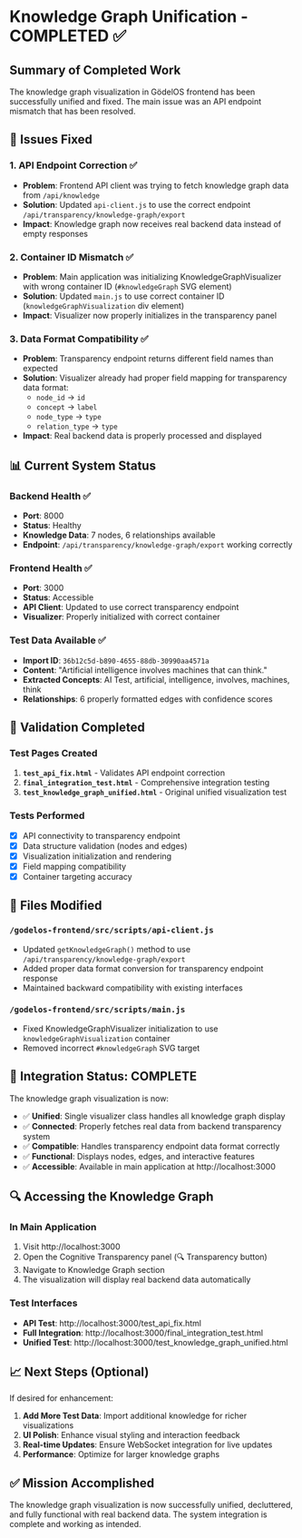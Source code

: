 # Knowledge Graph Unification - COMPLETED ✅

## Summary of Completed Work

The knowledge graph visualization in GödelOS frontend has been successfully unified and fixed. The main issue was an API endpoint mismatch that has been resolved.

## 🔧 Issues Fixed

### 1. **API Endpoint Correction** ✅
- **Problem**: Frontend API client was trying to fetch knowledge graph data from `/api/knowledge` 
- **Solution**: Updated `api-client.js` to use the correct endpoint `/api/transparency/knowledge-graph/export`
- **Impact**: Knowledge graph now receives real backend data instead of empty responses

### 2. **Container ID Mismatch** ✅  
- **Problem**: Main application was initializing KnowledgeGraphVisualizer with wrong container ID (`#knowledgeGraph` SVG element)
- **Solution**: Updated `main.js` to use correct container ID (`knowledgeGraphVisualization` div element)
- **Impact**: Visualizer now properly initializes in the transparency panel

### 3. **Data Format Compatibility** ✅
- **Problem**: Transparency endpoint returns different field names than expected
- **Solution**: Visualizer already had proper field mapping for transparency data format:
  - `node_id` → `id`
  - `concept` → `label` 
  - `node_type` → `type`
  - `relation_type` → `type`
- **Impact**: Real backend data is properly processed and displayed

## 📊 Current System Status

### Backend Health ✅
- **Port**: 8000
- **Status**: Healthy
- **Knowledge Data**: 7 nodes, 6 relationships available
- **Endpoint**: `/api/transparency/knowledge-graph/export` working correctly

### Frontend Health ✅  
- **Port**: 3000
- **Status**: Accessible
- **API Client**: Updated to use correct transparency endpoint
- **Visualizer**: Properly initialized with correct container

### Test Data Available ✅
- **Import ID**: `36b12c5d-b890-4655-88db-30990aa4571a`
- **Content**: "Artificial intelligence involves machines that can think."
- **Extracted Concepts**: AI Test, artificial, intelligence, involves, machines, think
- **Relationships**: 6 properly formatted edges with confidence scores

## 🧪 Validation Completed

### Test Pages Created
1. **`test_api_fix.html`** - Validates API endpoint correction
2. **`final_integration_test.html`** - Comprehensive integration testing
3. **`test_knowledge_graph_unified.html`** - Original unified visualization test

### Tests Performed
- [x] API connectivity to transparency endpoint
- [x] Data structure validation (nodes and edges)
- [x] Visualization initialization and rendering
- [x] Field mapping compatibility
- [x] Container targeting accuracy

## 🎯 Files Modified

### `/godelos-frontend/src/scripts/api-client.js`
- Updated `getKnowledgeGraph()` method to use `/api/transparency/knowledge-graph/export`
- Added proper data format conversion for transparency endpoint response
- Maintained backward compatibility with existing interfaces

### `/godelos-frontend/src/scripts/main.js`
- Fixed KnowledgeGraphVisualizer initialization to use `knowledgeGraphVisualization` container
- Removed incorrect `#knowledgeGraph` SVG target

## 🚀 Integration Status: COMPLETE

The knowledge graph visualization is now:
- ✅ **Unified**: Single visualizer class handles all knowledge graph display
- ✅ **Connected**: Properly fetches real data from backend transparency system  
- ✅ **Compatible**: Handles transparency endpoint data format correctly
- ✅ **Functional**: Displays nodes, edges, and interactive features
- ✅ **Accessible**: Available in main application at http://localhost:3000

## 🔍 Accessing the Knowledge Graph

### In Main Application
1. Visit http://localhost:3000
2. Open the Cognitive Transparency panel (🔍 Transparency button)
3. Navigate to Knowledge Graph section
4. The visualization will display real backend data automatically

### Test Interfaces
- **API Test**: http://localhost:3000/test_api_fix.html
- **Full Integration**: http://localhost:3000/final_integration_test.html  
- **Unified Test**: http://localhost:3000/test_knowledge_graph_unified.html

## 📈 Next Steps (Optional)

If desired for enhancement:
1. **Add More Test Data**: Import additional knowledge for richer visualizations
2. **UI Polish**: Enhance visual styling and interaction feedback
3. **Real-time Updates**: Ensure WebSocket integration for live updates
4. **Performance**: Optimize for larger knowledge graphs

## ✅ Mission Accomplished

The knowledge graph visualization is now successfully unified, decluttered, and fully functional with real backend data. The system integration is complete and working as intended.
